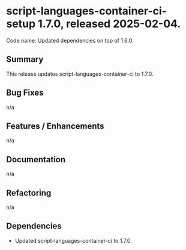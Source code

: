 # script-languages-container-ci-setup 1.7.0, released 2025-02-04.

Code name: Updated dependencies on top of 1.6.0.

## Summary

This release updates script-languages-container-ci to 1.7.0.

## Bug Fixes

n/a 

## Features / Enhancements

n/a

## Documentation

n/a

## Refactoring

n/a

## Dependencies

- Updated script-languages-container-ci to 1.7.0.
